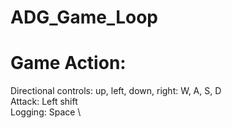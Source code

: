 # ADG_Game_Loop

# Game Action:
Directional controls: up, left, down, right: W, A, S, D \
Attack: Left shift \
Logging: Space \
